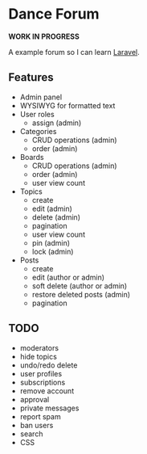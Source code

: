 # Dance Forum

**WORK IN PROGRESS**

A example forum so I can learn [Laravel](http://laravel.com).

## Features

- Admin panel
- WYSIWYG for formatted text
- User roles
  - assign (admin)
- Categories
  - CRUD operations (admin)
  - order (admin)
- Boards
  - CRUD operations (admin)
  - order (admin)
  - user view count
- Topics
  - create
  - edit (admin)
  - delete (admin)
  - pagination
  - user view count
  - pin (admin)
  - lock (admin)
- Posts
  - create
  - edit (author or admin)
  - soft delete (author or admin)
  - restore deleted posts (admin)
  - pagination

## TODO

- moderators
- hide topics
- undo/redo delete
- user profiles
- subscriptions
- remove account
- approval
- private messages
- report spam
- ban users
- search
- CSS
